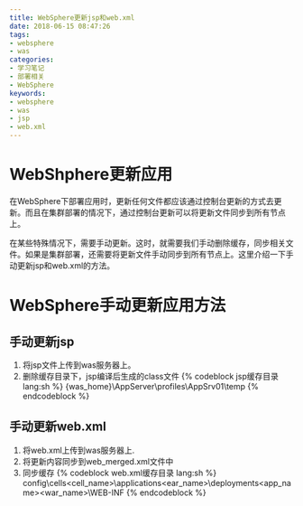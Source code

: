 ```yaml
---
title: WebSphere更新jsp和web.xml
date: 2018-06-15 08:47:26
tags:
- websphere
- was
categories:
- 学习笔记
- 部署相关
- WebSphere
keywords:
- websphere
- was
- jsp
- web.xml
---
```


# WebShphere更新应用

在WebSphere下部署应用时，更新任何文件都应该通过控制台更新的方式去更新。而且在集群部署的情况下，通过控制台更新可以将更新文件同步到所有节点上。

在某些特殊情况下，需要手动更新。这时，就需要我们手动删除缓存，同步相关文件。如果是集群部署，还需要将更新文件手动同步到所有节点上。这里介绍一下手动更新jsp和web.xml的方法。
<!-- more -->

# WebSphere手动更新应用方法

## 手动更新jsp

1. 将jsp文件上传到was服务器上。
1. 删除缓存目录下，jsp编译后生成的class文件
{% codeblock jsp缓存目录 lang:sh %}
{was_home}\AppServer\profiles\AppSrv01\temp
{% endcodeblock %}

## 手动更新web.xml

1. 将web.xml上传到was服务器上.
1. 将更新内容同步到web_merged.xml文件中
1. 同步缓存
{% codeblock web.xml缓存目录 lang:sh %}
config\cells\<cell_name>\applications\<ear_name>\deployments\<app_name>\<war_name>\WEB-INF
{% endcodeblock %}
